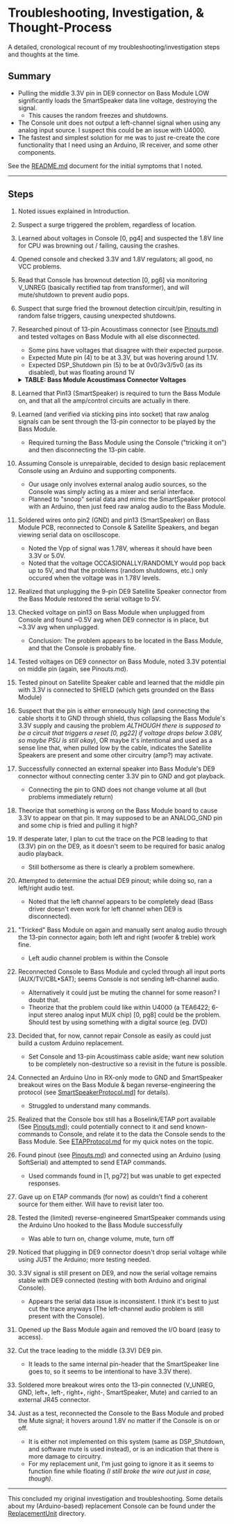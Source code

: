 # Troubleshooting, Investigation, & Thought-Process

A detailed, cronological recount of my troubleshooting/investigation steps and thoughts at the time.

## Summary
- Pulling the middle 3.3V pin in DE9 connector on Bass Module LOW significantly loads the SmartSpeaker data line voltage, destroying the signal.
	- This causes the random freezes and shutdowns.
- The Console unit does not output a left-channel signal when using any analog input source. I suspect this could be an issue with U4000.
- The fastest and simplest solution for me was to just re-create the core functionality that I need using an Arduino, IR receiver, and some other components.

See the [README.md](README.md) document for the initial symptoms that I noted.

---
## Steps
01. Noted issues explained in Introduction.
02. Suspect a surge triggered the problem, regardless of location.
03. Learned about voltages in Console [0, pg4] and suspected the 1.8V line for CPU was browning out / failing, causing the crashes.
04. Opened console and checked 3.3V and 1.8V regulators; all good, no VCC problems.
05. Read that Console has brownout detection [0, pg6] via monitoring V_UNREG (basically rectified tap from transformer), and will mute/shutdown to prevent audio pops.
06. Suspect that surge fried the brownout detection circuit/pin, resulting in random false triggers, causing unexpected shutdowns.
07. Researched pinout of 13-pin Acoustimass connector (see [Pinouts.md](Pinouts.md)) and tested voltages on Bass Module with all else disconnected.
	- Some pins have voltages that disagree with their expected purpose.
	- Expected Mute pin (4) to be at 3.3V, but was hovering around 1.1V.
	- Expected DSP_Shutdown pin (5) to be at 0v0/3v3/5v0 (as its disabled), but was floating around 1V
	<details>
	<summary><b>TABLE: Bass Module Acoustimass Connector Voltages</b></summary>

	Pin # | Module Sleeping, No Console | Module Awake, No Console
	--- | --- | ---
	1 | 29.0V | 28.V
	2 | GND | GND
	3 | 0.78V (diode?) | 0.91V
	4 | 1.19V | 1.15V
	5 | 1.06V | 1.06V
	6 | 0V | 0V
	7 | 0V | 0V
	8 | 0V | 0V
	9 | 0V | 0V
	10 | 0V | 0V 
	11 | 0.78V (diode?) | 0.93V
	12 | 0V | 0V
	13 | 3.26V | 2.85V
	</details>
08. Learned that Pin13 (SmartSpeaker) is required to turn the Bass Module on, and that all the amp/control circuits are actually in there.
09. Learned (and verified via sticking pins into socket) that raw analog signals can be sent through the 13-pin connector to be played by the Bass Module.
	- Required turning the Bass Module using the Console ("tricking it on") and then disconnecting the 13-pin cable.
10. Assuming Console is unrepairable, decided to design basic replacement Console using an Arduino and supporting components.
	- Our usage only involves external analog audio sources, so the Console was simply acting as a mixer and serial interface.
	- Planned to "snoop" serial data and mimic the SmartSpeaker protocol with an Arduino, then just feed raw analog audio to the Bass Module.
11. Soldered wires onto pin2 (GND) and pin13 (SmartSpeaker) on Bass Module PCB, reconnected to Console & Satellite Speakers, and began viewing serial data on oscilloscope.
	- Noted the Vpp of signal was 1.78V, whereas it should have been 3.3V or 5.0V.
	- Noted that the voltage OCCASIONALLY/RANDOMLY would pop back up to 5V, and that the problems (random shutdowns, etc.) only occured when the voltage was in 1.78V levels.
12. Realized that unplugging the 9-pin DE9 Satellite Speaker connector from the Bass Module restored the serial voltage to 5V.
13. Checked voltage on pin13 on Bass Module when unplugged from Console and found ~0.5V avg when DE9 connector is in place, but ~3.3V avg when unplugged.
	- Conclusion: The problem appears to be located in the Bass Module, and that the Console is probably fine.
14. Tested voltages on DE9 connector on Bass Module, noted 3.3V potential on middle pin (again, see Pinouts.md).
15. Tested pinout on Satellite Speaker cable and learned that the middle pin with 3.3V is connected to SHIELD (which gets grounded on the Bass Module)
16. Suspect that the pin is either erroneously high (and connecting the cable shorts it to GND through shield, thus collapsing the Bass Module's 3.3V supply and causing the problem *ALTHOUGH there is supposed to be a circuit that triggers a reset [0, pg22] if voltage drops below 3.08V, so maybe PSU is still okay*), OR maybe it's intentional and used as a sense line that, when pulled low by the cable, indicates the Satellite Speakers are present and some other circuitry (amp?) may activate.
17. Successfully connected an external speaker into Bass Module's DE9 connector without connecting center 3.3V pin to GND and got playback.
	- Connecting the pin to GND does not change volume at all (but problems immediately return)
18. Theorize that something is wrong on the Bass Module board to cause 3.3V to appear on that pin. It may supposed to be an ANALOG_GND pin and some chip is fried and pulling it high?
19. If desperate later, I plan to cut the trace on the PCB leading to that (3.3V) pin on the DE9, as it doesn't seem to be required for basic analog audio playback.
	- Still bothersome as there is clearly a problem somewhere.
20. Attempted to determine the actual DE9 pinout; while doing so, ran a left/right audio test.
	- Noted that the left channel appears to be completely dead (Bass driver doesn't even work for left channel when DE9 is disconnected).
21. "Tricked" Bass Module on again and manually sent analog audio through the 13-pin connector again; both left and right (woofer & treble) work fine.
	- Left audio channel problem is within the Console
22. Reconnected Console to Bass Module and cycled through all input ports (AUX/TV/CBL•SAT); seems Console is not sending left-channel audio.
	- Alternatively it could just be muting the channel for some reason? I doubt that.
	- Theorize that the problem could like within U4000 (a TEA6422; 6-input stereo analog input MUX chip) [0, pg8] could be the problem. Should test by using something with a digital source (eg. DVD)
23. Decided that, for now, cannot repair Console as easily as could just build a custom Arduino replacement.
	- Set Console and 13-pin Acoustimass cable aside; want new solution to be completely non-destructive so a revisit in the future is possible.
24. Connected an Arduino Uno in RX-only mode to GND and SmartSpeaker breakout wires on the Bass Module & began reverse-engineering the protocol (see [SmartSpeakerProtocol.md](SmartSpeakerProtocol.md)] for details).
	- Struggled to understand many commands.
25. Realized that the Console box still has a Boselink/ETAP port available (See [Pinouts.md](Pinouts.md)); could potentially connect to it and send known-commands to Console, and relate it to the data the Console sends to the Bass Module. See [ETAPProtocol.md](ETAPProtocol.md) for my quick notes on the topic.
26. Found pinout (see [Pinouts.md](Pinouts.md)) and connected using an Arduino (using SoftSerial) and attempted to send ETAP commands.
	- Used commands found in [1, pg72] but was unable to get expected responses.
27. Gave up on ETAP commands (for now) as couldn't find a coherent source for them either. Will have to revisit later too.
28. Tested the (limited) reverse-engineered SmartSpeaker commands using the Arduino Uno hooked to the Bass Module successfully
	- Was able to turn on, change volume, mute, turn off
29. Noticed that plugging in DE9 connector doesn't drop serial voltage while using JUST the Arduino; more testing needed.
30. 3.3V signal is still present on DE9, and now the serial voltage remains stable with DE9 connected (testing with both Arduino and original Console).
	- Appears the serial data issue is inconsistent. I think it's best to just cut the trace anyways (The left-channel audio problem is still present with the Console).
31. Opened up the Bass Module again and removed the I/O board (easy to access).
32. Cut the trace leading to the middle (3.3V) DE9 pin.
	- It leads to the same internal pin-header that the SmartSpeaker line goes to, so it seems to be intentional to have 3.3V there).
33. Soldered more breakout wires onto the 13-pin connected (V_UNREG, GND, left+, left-, right+, right-, SmartSpeaker, Mute) and carried to an external JR45 connector.
34. Just as a test, reconnected the Console to the Bass Module and probed the Mute signal; it hovers around 1.8V no matter if the Console is on or off.
	- It is either not implemented on this system (same as DSP_Shutdown, and software mute is used instead), or is an indication that there is more damage to circuitry.
	- For my replacement unit, I'm just going to ignore it as it seems to function fine while floating *(I still broke the wire out just in case, though)*.

---

This concluded my original investigation and troubleshooting. Some details about my (Arduino-based) replacement Console can be found under the [ReplacementUnit](ReplacementUnit/README.md) directory.